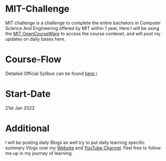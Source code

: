 # MIT-Challenge
MIT challenge is a challenge to complete the entire bachelors in Computer Science And Engineering offered by MIT within 1 year, Here I will be using the [MIT OpenCourseWare](https://ocw.mit.edu/index.htm) to access the course contenet, and will post my updates on daily bases here.
# Course-Flow 
Detailed Official Syllbus can be found [here.](http://catalog.mit.edu/degree-charts/computer-science-engineering-course-6-3/)\
# Start-Date 
21st Jan 2022
# Additional 
I will be posting daily Blogs as well try to put daily learning specific summary Vlogs over my [Website](https://vinamrasharma.com) and [YouTube Channel](https://www.youtube.com/channel/UCcl1rnapoXM1Xvk7pACGS3w). Feel free to follow me up in my journey of learning.
